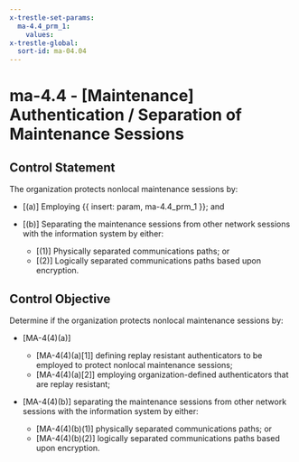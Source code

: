 ```yaml
---
x-trestle-set-params:
  ma-4.4_prm_1:
    values:
x-trestle-global:
  sort-id: ma-04.04
---
```


# ma-4.4 - \[Maintenance\] Authentication / Separation of Maintenance Sessions

## Control Statement

The organization protects nonlocal maintenance sessions by:

- \[(a)\] Employing {{ insert: param, ma-4.4_prm_1 }}; and

- \[(b)\] Separating the maintenance sessions from other network sessions with the information system by either:

  - \[(1)\] Physically separated communications paths; or
  - \[(2)\] Logically separated communications paths based upon encryption.

## Control Objective

Determine if the organization protects nonlocal maintenance sessions by:

- \[MA-4(4)(a)\]

  - \[MA-4(4)(a)[1]\] defining replay resistant authenticators to be employed to protect nonlocal maintenance sessions;
  - \[MA-4(4)(a)[2]\] employing organization-defined authenticators that are replay resistant;

- \[MA-4(4)(b)\] separating the maintenance sessions from other network sessions with the information system by either:

  - \[MA-4(4)(b)(1)\] physically separated communications paths; or
  - \[MA-4(4)(b)(2)\] logically separated communications paths based upon encryption.
